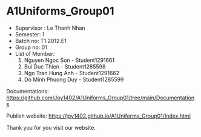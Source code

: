 # A1Uniforms_Group01
+ Supervisor : Le Thanh Nhan
+ Semester: 1
+ Batch no: T1.2012.E1
+ Group no: 01
+ List of Member:
    1.  Nguyen Ngoc Son - Student1291661
    2. Bui Duc Thien - Student1285598
    3. Ngo Tran Hung Anh - Student1291662
    4. Do Minh Phuong Duy - Student1285599


Documentations: https://github.com/Joy1402/A1Uniforms_Group01/tree/main/Documentations



Publish website:  https://joy1402.github.io/A1Uniforms_Group01/Index.html

Thank you for you visit our website.
